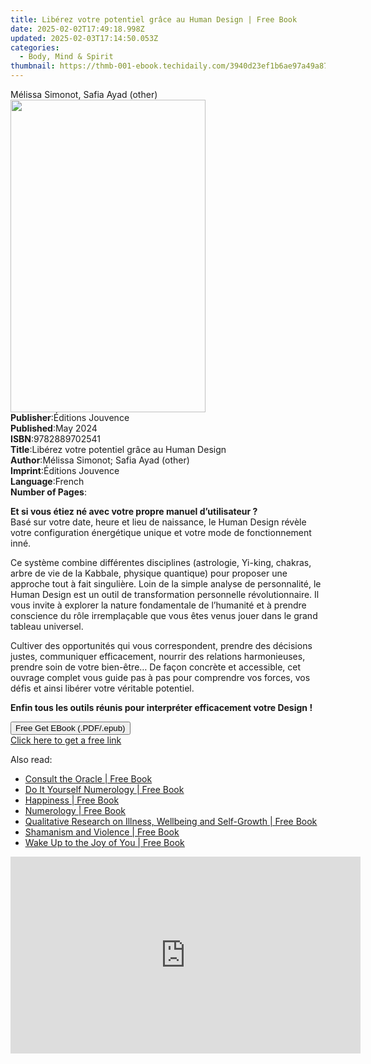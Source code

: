 ```yaml
---
title: Libérez votre potentiel grâce au Human Design | Free Book
date: 2025-02-02T17:49:18.998Z
updated: 2025-02-03T17:14:50.053Z
categories:
  - Body, Mind & Spirit
thumbnail: https://thmb-001-ebook.techidaily.com/3940d23ef1b6ae97a49a8707609aed6de11dfb85ac367ed36efd70e861c1b7df.jpg
---
```

<main id="book-container">
  <div class="flex flex-col">
    <div class="book-brief flex-1 py-6 px-4 sm:p-6 md:py-10 md:px-8">
      <!-- brief-->
      <div class="book-brief-main">Mélissa Simonot, Safia Ayad (other)</div>
    </div>
    <div
      class="book-meta-info flex-1 grid gap-4 col-start-1 col-end-3 row-start-1 sm:mb-6 sm:grid-cols-4 lg:gap-6 lg:col-start-2 lg:row-end-6 lg:row-span-6 lg:mb-0"
    >
      <div
        class="book-meta-info-left place-content-center mt-4 p-4 text-sm leading-6 col-start-2 col-span-2 dark:text-slate-400"
      >
        <img
          class="w-full h-500 object-cover rounded-lg sm:h-255 sm:col-span-2 lg:col-span-full"
          src="https://img-001-ebook.techidaily.com/95c9140f1db7dd8682d2919730c1921abcbdf898202be5d0d05154c25c2c4b6b.jpg"
          alt=""
          width="312"
          height="500"
        />
      </div>
      <div
        class="book-meta-info-right mt-2 col-start-1 row-start-2 col-span-3 self-center"
      >
        <!-- meta data  -->
        <div class="flex flex-col px-4 md:px-8">
          <div class="flex-1">
            <strong>Publisher</strong>:<span class="px-2"
              >Éditions Jouvence</span
            >
          </div>
          <div class="flex-1">
            <strong>Published</strong>:<span class="px-2">May 2024</span>
          </div>
          <div class="flex-1">
            <strong>ISBN</strong>:<span class="px-2">9782889702541</span>
          </div>
          <div class="flex-1">
            <strong>Title</strong>:<span class="px-2"
              >Libérez votre potentiel grâce au Human Design</span
            >
          </div>
          <div class="flex-1">
            <strong>Author</strong>:<span class="px-2"
              >Mélissa Simonot; Safia Ayad (other)</span
            >
          </div>
          <div class="flex-1">
            <strong>Imprint</strong>:<span class="px-2">Éditions Jouvence</span>
          </div>
          <div class="flex-1">
            <strong>Language</strong>:<span class="px-2">French</span>
          </div>
          <div class="flex-1">
            <strong>Number of Pages</strong>:<span class="px-2"></span>
          </div>
        </div>
      </div>
    </div>
    <div class="book-description flex-1 py-6 px-4 sm:p-6 md:py-10 md:px-8">
      <div class="book-description-main">
        <div accordion-content="" id="description">
          <p>
            <strong
              >Et si vous étiez né avec votre propre manuel d’utilisateur
              ?</strong
            >
            <br />Basé sur votre date, heure et lieu de naissance, le Human
            Design révèle votre configuration énergétique unique et votre mode
            de fonctionnement inné.
          </p>
          <p>
            Ce système combine différentes disciplines (astrologie, Yi-king,
            chakras, arbre de vie de la Kabbale, physique quantique) pour
            proposer une approche tout à fait singulière. Loin de la simple
            analyse de personnalité, le Human Design est un outil de
            transformation personnelle révolutionnaire. Il vous invite à
            explorer la nature fondamentale de l’humanité et à prendre
            conscience du rôle irremplaçable que vous êtes venus jouer dans le
            grand tableau universel.
          </p>
          <p>
            Cultiver des opportunités qui vous correspondent, prendre des
            décisions justes, communiquer efficacement, nourrir des relations
            harmonieuses, prendre soin de votre bien-être… De façon concrète et
            accessible, cet ouvrage complet vous guide pas à pas pour comprendre
            vos forces, vos défis et ainsi libérer votre véritable
            potentiel.&nbsp;&nbsp;
          </p>
          <p>
            <strong
              >Enfin tous les outils réunis pour interpréter efficacement votre
              Design !</strong
            >
          </p>
        </div>
        <div class="accordion-fader"></div>
      </div>
    </div>
    <div class="book-excerpts flex-1 py-6 px-4 sm:p-6 md:py-10 md:px-8"></div>
    <div
      class="book-about-author flex-1 py-6 px-4 sm:p-6 md:py-10 md:px-8"
    ></div>
    <div class="book-free-get flex-1 py-6 px-4 sm:p-6 md:py-10 md:px-8">
      <button
        id="btn-free-get"
        class="bg-blue-500 hover:bg-blue-700 text-white font-bold py-2 px-4 rounded"
      >
        Free Get EBook (.PDF/.epub)
      </button>
      <div id="countdown-display" class="px-2 text-lg mt-2"></div>
      <a
        id="free-link"
        class="hidden bg-blue-500 hover:bg-blue-700 text-white font-bold py-2 px-4 rounded"
        href="https://www.ebooks.com/en-us/book/211343220/lib-rez-votre-potentiel-gr-ce-au-human-design/m-lissa-simonot/"
        target="_blank"
        >Click here to get a free link</a
      >
    </div>
    <script>
      let countdownTime = 0;
      let countdownInterval = null;
      document
        .getElementById('btn-free-get')
        .addEventListener('click', startCountdown);
      function startCountdown() {
        countdownTime = new Date().getTime() + 60000 * 3;
        countdownInterval = setInterval(updateCountdown, 1000);
        document.getElementById('btn-free-get').disabled = true;
        document
          .getElementById('btn-free-get')
          .classList.add('bg-gray-500', 'cursor-not-allowed');
      }
      function updateCountdown() {
        let currentTime = new Date().getTime();
        let timeLeft = countdownTime - currentTime;
        let secondsLeft = Math.floor(timeLeft / 1000);
        document.getElementById('countdown-display').innerHTML =
          `Remaining time: ${secondsLeft} seconds.`;
        if (secondsLeft <= 0) {
          clearInterval(countdownInterval);
          document.getElementById('btn-free-get').classList.add('hidden');
          document.getElementById('free-link').classList.remove('hidden');
          document.getElementById('countdown-display').innerHTML = '';
        }
      }
    </script>
  </div>
</main>

<ins class="adsbygoogle"
      style="display:block"
      data-ad-client="ca-pub-7571918770474297"
      data-ad-slot="8358498916"
      data-ad-format="auto"
      data-full-width-responsive="true"></ins>
    

<span class="atpl-alsoreadstyle">Also read:</span>
<div><ul>
<li><a href="https://novels-ebooks.techidaily.com/2546455-9781783660001-consult-the-oracle/"><u>Consult the Oracle | Free Book</u></a></li>
<li><a href="https://novels-ebooks.techidaily.com/2550493-9781780282497-do-it-yourself-numerology/"><u>Do It Yourself Numerology | Free Book</u></a></li>
<li><a href="https://novels-ebooks.techidaily.com/2550499-9781935209027-happiness/"><u>Happiness | Free Book</u></a></li>
<li><a href="https://novels-ebooks.techidaily.com/2550494-9781780282503-numerology/"><u>Numerology | Free Book</u></a></li>
<li><a href="https://novels-ebooks.techidaily.com/2549805-9781134933471-qualitative-research-on-illness-wellbeing-and-self-growth/"><u>Qualitative Research on Illness, Wellbeing and Self-Growth | Free Book</u></a></li>
<li><a href="https://novels-ebooks.techidaily.com/2549965-9781317055938-shamanism-and-violence/"><u>Shamanism and Violence | Free Book</u></a></li>
<li><a href="https://novels-ebooks.techidaily.com/2550401-9780451496010-wake-up-to-the-joy-of-you/"><u>Wake Up to the Joy of You | Free Book</u></a></li>
</ul></div>

<!-- affiliate ads begin -->
<iframe width="560" height="315" src="https://www.youtube.com/embed/LBCobAYzzcc?si=J3eSTQ3AdyxWAjGo" title="YouTube video player" frameborder="0" allow="accelerometer; autoplay; clipboard-write; encrypted-media; gyroscope; picture-in-picture; web-share" referrerpolicy="strict-origin-when-cross-origin" allowfullscreen></iframe>
<!-- affiliate ads end -->

